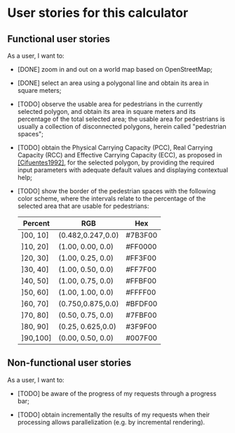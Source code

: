 # User stories for this calculator

## Functional user stories

As a user, I want to:

- [DONE] zoom in and out on a world map based on OpenStreetMap;
  
- [DONE] select an area using a polygonal line and obtain its area in square meters;

- [TODO] observe the usable area for pedestrians in the currently selected polygon, and obtain its area in square meters and its percentage of the total selected area; the usable area for pedestrians is usually a collection of disconnected polygons, herein called "pedestrian spaces";
 
- [TODO] obtain the Physical Carrying Capacity (PCC), Real Carrying Capacity (RCC) and Effective Carrying Capacity (ECC), as proposed in [[Cifuentes1992]](https://www.ucm.es/data/cont/media/www/pag-51898/1992_METODOLOG%C3%8DA%20CIFUENTES.pdf), for the selected polygon, by providing the required input parameters with adequate default values and displaying contextual help;

- [TODO] show the border of the pedestrian spaces with the following color scheme, where the intervals relate to the percentage of the selected area that are usable for pedestrians:

    | Percent  | RGB               | Hex     |
    |----------|-------------------|---------|
    | ]00, 10] | (0.482,0.247,0.0) | #7B3F00 |
    | ]10, 20] | (1.00, 0.00, 0.0) | #FF0000 |
    | ]20, 30] | (1.00, 0.25, 0.0) | #FF3F00 |
    | ]30, 40] | (1.00, 0.50, 0.0) | #FF7F00 |
    | ]40, 50] | (1.00, 0.75, 0.0) | #FFBF00 |
    | ]50, 60] | (1.00, 1.00, 0.0) | #FFFF00 |
    | ]60, 70] | (0.750,0.875,0.0) | #BFDF00 |
    | ]70, 80] | (0.50, 0.75, 0.0) | #7FBF00 |
    | ]80, 90] | (0.25, 0.625,0.0) | #3F9F00 |
    | ]90,100] | (0.00, 0.50, 0.0) | #007F00 |

## Non-functional user stories

As a user, I want to:

- [TODO] be aware of the progress of my requests through a progress bar;

- [TODO] obtain incrementally the results of my requests when their processing allows parallelization (e.g. by incremental rendering).

